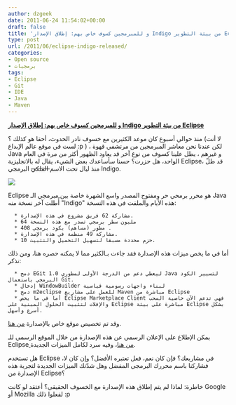 ```yaml
---
author: dzgeek
date: 2011-06-24 11:54:02+00:00
draft: false
title: 'و للمبرمجين كسوف خاص بهم: إطلاق الإصدار Indigo من بيئة التطوير Eclipse'
type: post
url: /2011/06/eclipse-indigo-released/
categories:
- Open source
- برمجيات
tags:
- Eclipse
- Git
- IDE
- Java
- Maven
---
```


**[و للمبرمجين كسوف خاص بهم: إطلاق الإصدار Indigo من بيئة التطوير Eclipse](https://www.it-scoop.com/2011/06/eclipse-indigo-released/ )**


منذ حوالي أسبوع كان موعد الكثيرين مع خسوف نادر الحدوث، أحقا هو كذلك ؟ (لا أنت لست في موقع عالم الإبداع :p ) ، لكن عندنا نحن معاشر المبرمجين من مرتشفي قهوة Java و غيرهم ، يطل علينا كسوف من نوع آخر قد يعاود الظهور أكثر من مرة في العام الواحد، هل حزرت؟ حسنا سأساعدك بعض الشيء، يقال له بالانجليزية Eclipse، قد طلّ منذ ليال تحت الاسم<del> الفلكي</del> البرمجي Indigo.


[![](http://aniszczyk.org/wp-content/uploads/2011/05/indigo-300x157.png)
](https://www.it-scoop.com/2011/06/eclipse-indigo-released/ )




Eclipse هو محرر برمحي حر ومفتوح المصدر واسع الشهرة خاصة بين مبرمجي الـ Java<del></del> أُطلت آخر نسخة منه "Indigo" هذه الأيام والملفت في هذه النسخة:






	  * مشاركة 62 فريق مشروع في هذه الإصدارة.
	  * 64 مليون سطر برمجي تصدر مع هذه النسخة
	  * 408 مطور (مساهم) بكود برمجي .
	  * مشاركة 49 منظمة في هذه الإصدارة.
	  * 10 حزم محددة مسبقا لتسهيل التحميل والتثبيت.



أما في ما يخص ميزات هذه الإصدارة فقد جاءت بـالكثير مما لا يمكنه حصره هنا، ومن ذلك نذكر:






	  * دمج EGit 1.0 ليعطي دعم من الدرجة الأولى لمطوري Java لتسيير الكود البرمجي باستعمال Git.
	  * إدخال WindowBuilder لبناء واجهات رسومية قياسية
	  * دمج m2eclipse للعمل على مشاريع Maven مباشرة من Eclipse
	  * أما في ما يخص Eclipse Marketplace Client فهي تدعم الآن خاصية السحب والإفلات لتثبيت الحلول المبنية على Eclipse مباشرة على بيئة Eclipse بشكل أسرع وأسهل.



وقد تم تخصيص موقع خاص بالإصدارة [من هنا](http://eclipse.org/indigo/).




يمكن الإطلاع على الإعلان الرسمي عن هذه الإصدارة من خلال الموقع الرسمي للـ Eclipse[ من هنا](http://www.eclipse.org/org/press-release/20110622indigo.php)، وفيه سرد لكامل الميزات الجديدة.







هل تستخدم Eclipse في مشاريعك؟ فإن كان نعم، فعل تعتبره الأفضل؟ وإن كان لا، فشاركنا باسم محررك البرمجي المفضل وهل شدّتك الميزات الجديدة لتجربة هذه الإصدارة من Eclipse؟







خاطرة: لماذا لم يتم إطلاق هذه الإصدارة مع الخسوف الحقيقي؟ أعتقد لو كانت Google أو Mozilla لفعلوا ذلك :p
